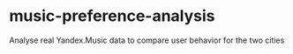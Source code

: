 # music-preference-analysis
Analyse real Yandex.Music data to compare user behavior for the two cities

